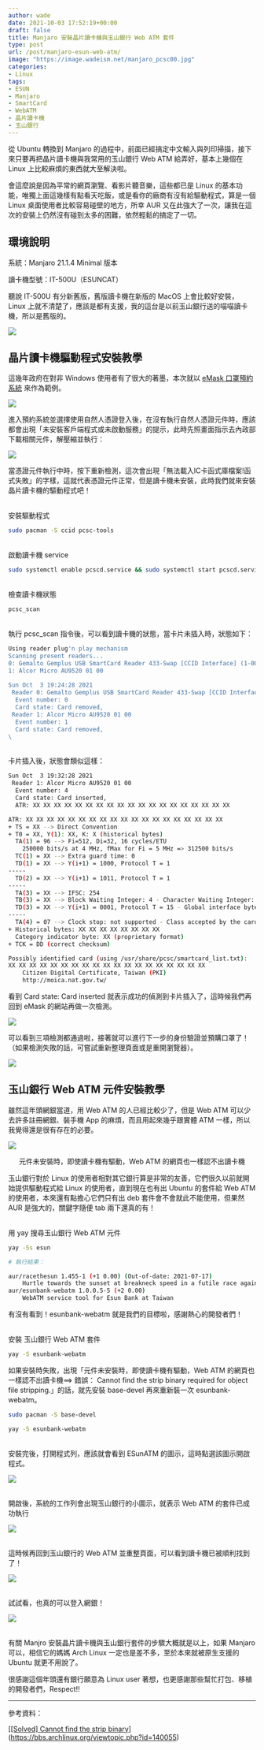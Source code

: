 ```yaml
---
author: wade
date: 2021-10-03 17:52:19+00:00
draft: false
title: Manjaro 安裝晶片讀卡機與玉山銀行 Web ATM 套件
type: post
url: /post/manjaro-esun-web-atm/
image: "https://image.wadeism.net/manjaro_pcsc00.jpg"
categories:
- Linux
tags:
- ESUN
- Manjaro
- SmartCard
- WebATM
- 晶片讀卡機
- 玉山銀行
---
```


從 Ubuntu 轉換到 Manjaro 的過程中，前面已經搞定中文輸入與列印掃描，接下來只要再把晶片讀卡機與我常用的玉山銀行 Web ATM 給弄好，基本上幾個在 Linux 上比較麻煩的東西就大至解決啦。

會這麼說是因為平常的網頁瀏覽、看影片聽音樂，這些都已是 Linux 的基本功能，唯獨上面這幾樣有點看天吃飯，或是看你的廠商有沒有給驅動程式，算是一個 Linux 桌面使用者比較容易碰壁的地方，所幸 AUR 又在此強大了一次，讓我在這次的安裝上仍然沒有碰到太多的困難，依然輕鬆的搞定了一切。


## 環境說明

系統：Manjaro 21.1.4 Minimal 版本

讀卡機型號：IT-500U（ESUNCAT）

聽說 IT-500U 有分新舊版，舊版讀卡機在新版的 MacOS 上會比較好安裝，Linux 上就不清楚了，應該是都有支援，我的這台是以前玉山銀行送的喵喵讀卡機，所以是舊版的。

![](https://image.wadeism.net/manjaro_pcsc01.jpg)


## 晶片讀卡機驅動程式安裝教學

這幾年政府在對非 Windows 使用者有了很大的著墨，本次就以 [eMask 口罩預約系統](https://emask.taiwan.gov.tw/msk/index.jsp) 來作為範例。

![](https://image.wadeism.net/manjaro_pcsc02.png#center)

進入預約系統並選擇使用自然人憑證登入後，在沒有執行自然人憑證元件時，應該都會出現「<span class="hl-blue">未安裝客戶端程式或未啟動服務</span>」的提示，此時先照畫面指示去內政部下載相關元件，解壓縮並執行：

![](https://image.wadeism.net/manjaro_pcsc03.png#center)

當憑證元件執行中時，按下重新檢測，這次會出現「<span class="hl-blue">無法載入IC卡函式庫檔案!函式失敗</span>」的字樣，這就代表憑證元件正常，但是讀卡機未安裝，此時我們就來安裝晶片讀卡機的驅動程式吧！

\
安裝驅動程式

```bash
sudo pacman -S ccid pcsc-tools
```

\
啟動讀卡機 service

```bash
sudo systemctl enable pcscd.service && sudo systemctl start pcscd.service
```

\
檢查讀卡機狀態

```bash
pcsc_scan
```

\
執行 <span class="hl-blue">pcsc_scan</span> 指令後，可以看到讀卡機的狀態，當卡片未插入時，狀態如下：

```bash
Using reader plug'n play mechanism
Scanning present readers...
0: Gemalto Gemplus USB SmartCard Reader 433-Swap [CCID Interface] (1-0000:00:02.1:00.0-4) 00 00
1: Alcor Micro AU9520 01 00
 
Sun Oct  3 19:24:28 2021
 Reader 0: Gemalto Gemplus USB SmartCard Reader 433-Swap [CCID Interface] (1-0000:00:02.1:00.0-4) 00 00
  Event number: 0
  Card state: Card removed, 
 Reader 1: Alcor Micro AU9520 01 00
  Event number: 1
  Card state: Card removed,
\
```

\
卡片插入後，狀態會類似這樣：

```bash
Sun Oct  3 19:32:28 2021
 Reader 1: Alcor Micro AU9520 01 00
  Event number: 4
  Card state: Card inserted, 
  ATR: XX XX XX XX XX XX XX XX XX XX XX XX XX XX XX XX XX XX XX

ATR: XX XX XX XX XX XX XX XX XX XX XX XX XX XX XX XX XX XX XX
+ TS = XX --> Direct Convention
+ T0 = XX, Y(1): XX, K: X (historical bytes)
  TA(1) = 96 --> Fi=512, Di=32, 16 cycles/ETU
    250000 bits/s at 4 MHz, fMax for Fi = 5 MHz => 312500 bits/s
  TC(1) = XX --> Extra guard time: 0
  TD(1) = XX --> Y(i+1) = 1000, Protocol T = 1 
-----
  TD(2) = XX --> Y(i+1) = 1011, Protocol T = 1 
-----
  TA(3) = XX --> IFSC: 254
  TB(3) = XX --> Block Waiting Integer: 4 - Character Waiting Integer: 5
  TD(3) = XX --> Y(i+1) = 0001, Protocol T = 15 - Global interface bytes following 
-----
  TA(4) = 07 --> Clock stop: not supported - Class accepted by the card: (3G) A 5V B 3V C 1.8V 
+ Historical bytes: XX XX XX XX XX XX XX XX
  Category indicator byte: XX (proprietary format)
+ TCK = DD (correct checksum)

Possibly identified card (using /usr/share/pcsc/smartcard_list.txt):
XX XX XX XX XX XX XX XX XX XX XX XX XX XX XX XX XX XX XX
	Citizen Digital Certificate, Taiwan (PKI)
	http://moica.nat.gov.tw/
```

看到 <span class="hl-blue">Card state: Card inserted</span> 就表示成功的偵測到卡片插入了，這時候我們再回到 eMask 的網站再做一次檢測。

![](https://image.wadeism.net/manjaro_pcsc04.png#center)

可以看到三項檢測都通過啦，接著就可以進行下一步的身份驗證並預購口罩了！（如果檢測失敗的話，可嘗試重新整理頁面或是重開瀏覽器）。

![](https://image.wadeism.net/manjaro_pcsc05.png#center)


## 玉山銀行 Web ATM 元件安裝教學

雖然這年頭網銀當道，用 Web ATM 的人已經比較少了，但是 Web ATM 可以少去許多註冊網銀、裝手機 App 的麻煩，而且用起來幾乎跟實體 ATM 一樣，所以我覺得還是很有存在的必要。

![](https://image.wadeism.net/manjaro_pcsc06.png#center)
<div style="text-align: center">元件未安裝時，即使讀卡機有驅動，Web ATM 的網頁也一樣認不出讀卡機</div>

玉山銀行對於 Linux 的使用者相對其它銀行算是非常的友善，它們很久以前就開始提供驅動程式給 Linux 的使用者，直到現在也有出 Ubuntu 的套件給 Web ATM 的使用者，本來還有點擔心它們只有出 deb 套件會不會就此不能使用，但果然 AUR 是強大的，關鍵字隨便 tab 兩下還真的有！

\
用 yay 搜尋玉山銀行 Web ATM 元件

```bash
yay -Ss esun
```

```bash
# 執行結果：

aur/racethesun 1.455-1 (+1 0.00) (Out-of-date: 2021-07-17) 
    Hurtle towards the sunset at breakneck speed in a futile race against time.
aur/esunbank-webatm 1.0.0.5-5 (+2 0.00) 
    WebATM service tool for Esun Bank at Taiwan
```

有沒有看到！esunbank-webatm 就是我們的目標啦，感謝熱心的開發者們！

\
安裝 玉山銀行 Web ATM 套件

```bash
yay -S esunbank-webatm
```

如果安裝時失敗，出現「<span class="hl-blue">元件未安裝時，即使讀卡機有驅動，Web ATM 的網頁也一樣認不出讀卡機==> 錯誤： Cannot find the strip binary required for object file stripping.</span>」的話，就先安裝 base-devel 再來重新裝一次 esunbank-webatm。

```bash
sudo pacman -S base-devel
```

```bash
yay -S esunbank-webatm
```

\
安裝完後，打開程式列，應該就會看到 ESunATM 的圖示，這時點選該圖示開啟程式。

![](https://image.wadeism.net/manjaro_pcsc07.png#center)

\
開啟後，系統的工作列會出現玉山銀行的小圖示，就表示 Web ATM 的套件已成功執行

![](https://image.wadeism.net/manjaro_pcsc08.png#center)

\
這時候再回到玉山銀行的 Web ATM 並重整頁面，可以看到讀卡機已被順利找到了！

![](https://image.wadeism.net/manjaro_pcsc09.png#center)


\
試試看，也真的可以登入網銀！

![](https://image.wadeism.net/manjaro_pcsc10.png#center)

\
有關  Manjro 安裝晶片讀卡機與玉山銀行套件的步驟大概就是以上，如果 Manjaro 可以，相信它的媽媽 Arch Linux 一定也是差不多，至於本來就被原生支援的 Ubuntu 就更不用說了。

很感謝這個年頭還有銀行願意為 Linux user 著想，也更感謝那些幫忙打包、移植的開發者們，Respect!!

* * *

參考資料：

[[[Solved] Cannot find the strip binary](https://bbs.archlinux.org/viewtopic.php?id=140055)](https://bbs.archlinux.org/viewtopic.php?id=140055)
